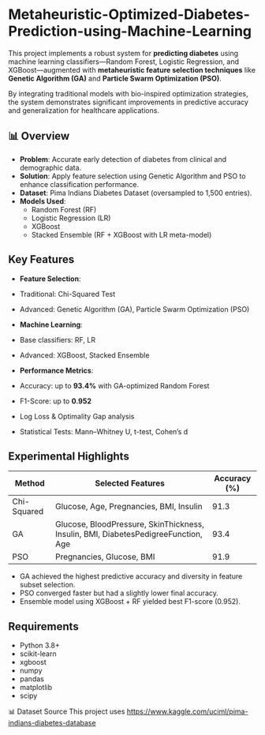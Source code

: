 # Metaheuristic-Optimized-Diabetes-Prediction-using-Machine-Learning

This project implements a robust system for **predicting diabetes** using machine learning classifiers—Random Forest, Logistic Regression, and XGBoost—augmented with **metaheuristic feature selection techniques** like **Genetic Algorithm (GA)** and **Particle Swarm Optimization (PSO)**.

By integrating traditional models with bio-inspired optimization strategies, the system demonstrates significant improvements in predictive accuracy and generalization for healthcare applications.


## 📊 Overview

- **Problem**: Accurate early detection of diabetes from clinical and demographic data.
- **Solution**: Apply feature selection using Genetic Algorithm and PSO to enhance classification performance.
- **Dataset**: Pima Indians Diabetes Dataset (oversampled to 1,500 entries).
- **Models Used**:
  - Random Forest (RF)
  - Logistic Regression (LR)
  - XGBoost
  - Stacked Ensemble (RF + XGBoost with LR meta-model)


##  Key Features

-  **Feature Selection**:
  - Traditional: Chi-Squared Test
  - Advanced: Genetic Algorithm (GA), Particle Swarm Optimization (PSO)

-  **Machine Learning**:
  - Base classifiers: RF, LR
  - Advanced: XGBoost, Stacked Ensemble

-  **Performance Metrics**:
  - Accuracy: up to **93.4%** with GA-optimized Random Forest
  - F1-Score: up to **0.952**
  - Log Loss & Optimality Gap analysis
  - Statistical Tests: Mann–Whitney U, t-test, Cohen’s d


##  Experimental Highlights

| Method        | Selected Features                                 | Accuracy (%) |
|---------------|---------------------------------------------------|--------------|
| Chi-Squared   | Glucose, Age, Pregnancies, BMI, Insulin           | 91.3         |
| GA            | Glucose, BloodPressure, SkinThickness, Insulin, BMI, DiabetesPedigreeFunction, Age | 93.4         |
| PSO           | Pregnancies, Glucose, BMI                         | 91.9         |

- GA achieved the highest predictive accuracy and diversity in feature subset selection.
- PSO converged faster but had a slightly lower final accuracy.
- Ensemble model using XGBoost + RF yielded best F1-score (0.952).


##  Requirements

- Python 3.8+
- scikit-learn
- xgboost
- numpy
- pandas
- matplotlib
- scipy

📊 Dataset Source
This project uses https://www.kaggle.com/uciml/pima-indians-diabetes-database 
